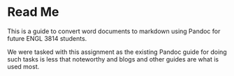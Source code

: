 # Read Me
This is a guide to convert word documents to markdown using Pandoc for future ENGL 3814 students.

We were tasked with this assignment as the existing Pandoc guide for doing such tasks is less that noteworthy and blogs and other guides are what is used most.
